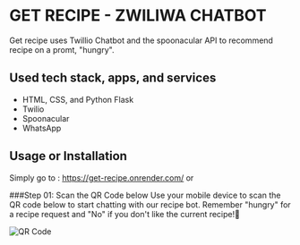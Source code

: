 # GET RECIPE - ZWILIWA CHATBOT
Get recipe uses Twillio Chatbot and the spoonacular API to recommend recipe on a promt, "hungry".

## Used tech stack, apps, and services
- HTML, CSS, and Python Flask
- Twilio
- Spoonacular
- WhatsApp

## Usage or Installation
Simply go to : https://get-recipe.onrender.com/  or 

###Step 01: Scan the QR Code below
Use your mobile device to scan the QR code below to start chatting with our recipe bot.
Remember "hungry" for a recipe request and "No" if you don't like the current recipe!🫡

![QR Code](https://github.com/BrandenPIQES/GET-RECIPE/assets/107156027/8e22eefe-ab66-4599-a348-dd10b19ff2bb)
